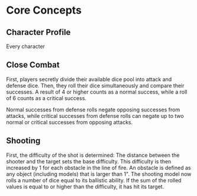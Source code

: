 # Core Concepts 

## Character Profile
Every character 

## Close Combat

First, players secretly divide their available dice pool into attack and defense dice. Then, they roll their dice simultaneously and compare their successes. A result of 4 or higher counts as a normal success, while a roll of 6 counts as a critical success.

Normal successes from defense rolls negate opposing successes from attacks, while critical successes from defense rolls can negate up to two normal or critical successes from opposing attacks.

## Shooting

First, the difficulty of the shot is determined: The distance between the shooter and the target sets the base difficulty. This difficulty is then increased by 1 for each obstacle in the line of fire. An obstacle is defined as any object (including models) that is larger than 1".
The shooting model now rolls a number of dice equal to its ballistic ability. If the sum of the rolled values is equal to or higher than the difficulty, it has hit its target.
